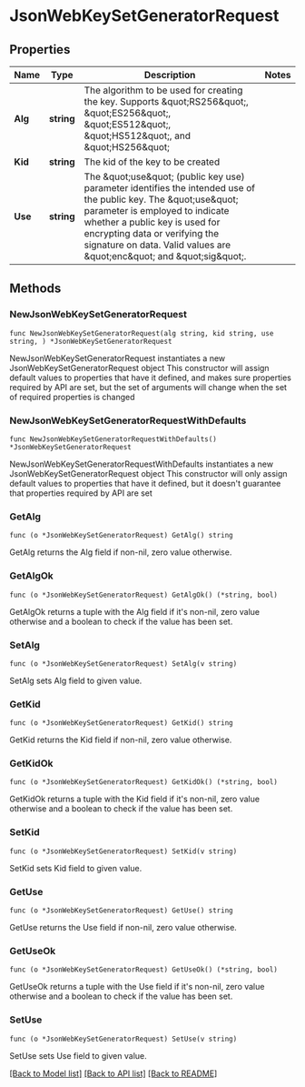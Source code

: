 # JsonWebKeySetGeneratorRequest

## Properties

| Name    | Type       | Description                                                                                                                                                                                                                                                                                            | Notes |
| ------- | ---------- | ------------------------------------------------------------------------------------------------------------------------------------------------------------------------------------------------------------------------------------------------------------------------------------------------------ | ----- |
| **Alg** | **string** | The algorithm to be used for creating the key. Supports \&quot;RS256\&quot;, \&quot;ES256\&quot;, \&quot;ES512\&quot;, \&quot;HS512\&quot;, and \&quot;HS256\&quot;                                                                                                                                    |
| **Kid** | **string** | The kid of the key to be created                                                                                                                                                                                                                                                                       |
| **Use** | **string** | The \&quot;use\&quot; (public key use) parameter identifies the intended use of the public key. The \&quot;use\&quot; parameter is employed to indicate whether a public key is used for encrypting data or verifying the signature on data. Valid values are \&quot;enc\&quot; and \&quot;sig\&quot;. |

## Methods

### NewJsonWebKeySetGeneratorRequest

`func NewJsonWebKeySetGeneratorRequest(alg string, kid string, use string, ) *JsonWebKeySetGeneratorRequest`

NewJsonWebKeySetGeneratorRequest instantiates a new
JsonWebKeySetGeneratorRequest object This constructor will assign default values
to properties that have it defined, and makes sure properties required by API
are set, but the set of arguments will change when the set of required
properties is changed

### NewJsonWebKeySetGeneratorRequestWithDefaults

`func NewJsonWebKeySetGeneratorRequestWithDefaults() *JsonWebKeySetGeneratorRequest`

NewJsonWebKeySetGeneratorRequestWithDefaults instantiates a new
JsonWebKeySetGeneratorRequest object This constructor will only assign default
values to properties that have it defined, but it doesn't guarantee that
properties required by API are set

### GetAlg

`func (o *JsonWebKeySetGeneratorRequest) GetAlg() string`

GetAlg returns the Alg field if non-nil, zero value otherwise.

### GetAlgOk

`func (o *JsonWebKeySetGeneratorRequest) GetAlgOk() (*string, bool)`

GetAlgOk returns a tuple with the Alg field if it's non-nil, zero value
otherwise and a boolean to check if the value has been set.

### SetAlg

`func (o *JsonWebKeySetGeneratorRequest) SetAlg(v string)`

SetAlg sets Alg field to given value.

### GetKid

`func (o *JsonWebKeySetGeneratorRequest) GetKid() string`

GetKid returns the Kid field if non-nil, zero value otherwise.

### GetKidOk

`func (o *JsonWebKeySetGeneratorRequest) GetKidOk() (*string, bool)`

GetKidOk returns a tuple with the Kid field if it's non-nil, zero value
otherwise and a boolean to check if the value has been set.

### SetKid

`func (o *JsonWebKeySetGeneratorRequest) SetKid(v string)`

SetKid sets Kid field to given value.

### GetUse

`func (o *JsonWebKeySetGeneratorRequest) GetUse() string`

GetUse returns the Use field if non-nil, zero value otherwise.

### GetUseOk

`func (o *JsonWebKeySetGeneratorRequest) GetUseOk() (*string, bool)`

GetUseOk returns a tuple with the Use field if it's non-nil, zero value
otherwise and a boolean to check if the value has been set.

### SetUse

`func (o *JsonWebKeySetGeneratorRequest) SetUse(v string)`

SetUse sets Use field to given value.

[[Back to Model list]](../README.md#documentation-for-models)
[[Back to API list]](../README.md#documentation-for-api-endpoints)
[[Back to README]](../README.md)
